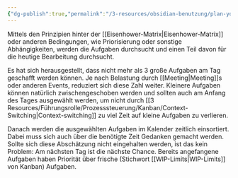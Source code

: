```yaml
---
{"dg-publish":true,"permalink":"/3-resources/obsidian-benutzung/plan-your-today-tasks/","created":"2024-04-14T11:38:25.552+02:00","updated":"2024-04-14T11:46:44.488+02:00"}
---
```



Mittels den Prinzipien hinter der [[Eisenhower-Matrix\|Eisenhower-Matrix]] oder anderen Bedingungen, wie Priorisierung oder sonstige Abhängigkeiten, werden die Aufgaben durchsucht und einen Teil davon für die heutige Bearbeitung durchsucht.

Es hat sich herausgestellt, dass nicht mehr als 3 große Aufgaben am Tag geschafft werden können. Je nach Belastung durch [[Meeting\|Meeting]]s oder anderen Events, reduziert sich diese Zahl weiter. Kleinere Aufgaben können natürlich zwischengeschoben werden und sollten auch am Anfang des Tages ausgewählt werden, um nicht durch [[3 Resources/Führungsrolle/Prozesssteuerung/Kanban/Context-Switching\|Context-switching]] zu viel Zeit auf kleine Aufgaben zu verlieren.

Danach werden die ausgewählten Aufgaben im Kalender zeitlich einsortiert. Dabei muss sich auch über die benötigte Zeit Gedanken gemacht werden. Sollte sich diese Abschätzung nicht eingehalten werden, ist das kein Problem: Am nächsten Tag ist die nächste Chance. Bereits angefangene Aufgaben haben Priorität über frische (Stichwort [[WIP-Limits\|WIP-Limits]] von Kanban) Aufgaben.
